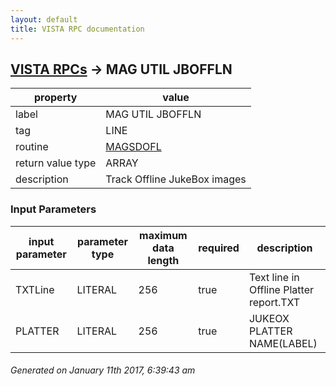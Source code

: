 ```yaml
---
layout: default
title: VISTA RPC documentation
---
```




## [VISTA RPCs](TableOfContent.md) &#8594; MAG UTIL JBOFFLN 

 property | value 
--- | --- 
 label | MAG UTIL JBOFFLN
 tag | LINE
 routine | [MAGSDOFL](http://code.osehra.org/dox/Routine_MAGSDOFL_source.html)
 return value type | ARRAY
 description | Track Offline JukeBox images | Take Image files Offline This Remote Prcedure will add the new entry in MAGQUEUE(2006.033).The platter volume name will be used to index with IMAGE file IEN.

### Input Parameters

| input parameter | parameter type | maximum data length | required | description | 
| --- | --- | --- | --- | --- | 
| TXTLine | LITERAL | 256 | true | Text line in Offline Platter report.TXT | 
| PLATTER | LITERAL | 256 | true | JUKEOX PLATTER NAME(LABEL) | 




 ###### Generated on January 11th 2017, 6:39:43 am